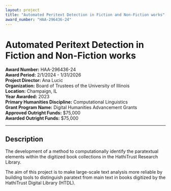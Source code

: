 ```yaml
---
layout: project
title: "Automated Peritext Detection in Fiction and Non-Fiction works"
award_number: "HAA-296436-24"
---
```



# Automated Peritext Detection in Fiction and Non-Fiction works

**Award Number:** HAA-296436-24  
**Award Period:** 2/1/2024 - 1/31/2026  
**Project Director:** Ana  Lucic  
**Organization:** Board of Trustees of the University of Illinois  
**Location:** Champaign, IL  
**Year Awarded:** 2023  
**Primary Humanities Discipline:** Computational Linguistics  
**Grant Program Name:** Digital Humanities Advancement Grants  
**Approved Outright Funds:** $75,000  
**Awarded Outright Funds:** $75,000  

---

## Description

<p>The development of a method to computationally identify the paratextual elements within the digitized book collections in the HathiTrust Research Library.</p>
<p>The aim of this project is to make large-scale text analysis more reliable by building tools to distinguish paratext from main text in books digitized by the HathiTrust Digital Library (HTDL).</p>
